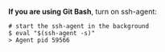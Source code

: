 **If you are using Git Bash**, turn on ssh-agent:

```shell
# start the ssh-agent in the background
$ eval "$(ssh-agent -s)"
> Agent pid 59566
```
